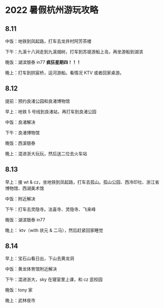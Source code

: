 # 2022 暑假杭州游玩攻略

## 8.11

中饭：地铁到凤起路，打车去龙井村阿芳茶楼

下午：九溪十八涧走到九溪烟树，打车到苏堤游船上岛，再坐游船到湖滨

晚饭：湖滨银泰 in77 **疯狂星期四！！！**

晚上：打车到拱宸桥，运河游船。看情况 KTV 或者回家桌游。

## 8.12

提前：预约良渚公园和良渚博物馆

早上：地铁 5 号线到良渚站，再打车到良渚公园

中饭：良渚解决

下午：良渚博物馆

晚饭：西溪银泰

晚上：混进浙大玩玩，然后送二位去火车站

## 8.13

早上：接 wt & cz，坐地铁到凤起路，打车去孤山。孤山公园、西泠印社、浙江省博物馆、西湖美术馆

中饭：附近解决

下午：打车去灵隐寺。法喜寺、灵隐寺、飞来峰

晚饭：湖滨银泰 in77

晚上： ktv（with 状元 & 二马），然后赶紧回家睡觉

## 8.14

早上：宝石山看日出，下山去黄龙洞

中饭：黄龙体育馆附近解决

下午：混进浙大，sky 在寝室里上课，和 cz 逛校园

晚饭：tony 家

晚上：武林夜市